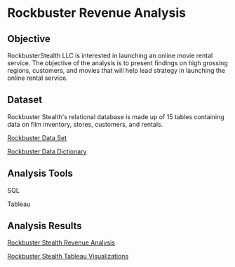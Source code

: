 # Rockbuster Revenue Analysis


## Objective 

RockbusterStealth LLC is interested in launching an online movie rental service. The objective of the analysis is to present findings on high grossing regions, customers, and movies that will help lead strategy in launching the online rental service.

## Dataset

Rockbuster Stealth's relational database is made up of 15 tables containing data on film inventory, stores, customers, and rentals. 

[Rockbuster Data Set](http://www.postgresqltutorial.com/wp-content/uploads/2019/05/dvdrental.zip)

[Rockbuster Data Dictionary](https://github.com/lindar877/rockbuster_revenue_analysis/blob/main/Rockbuster%20Stealth%20Data%20Dictionary.pdf)

## Analysis Tools 

SQL

Tableau 

## Analysis Results

[Rockbuster Stealth Revenue Analysis](https://github.com/lindar877/rockbuster_revenue_analysis/blob/main/LZ%20Rockbuster%20Stealth%20Revenue%20Analysis.pdf)

[Rockbuster Stealth Tableau Visualizations](https://public.tableau.com/views/RockbusterStealthRevenueAnalysis/countbycategory?:language=en-US&publish=yes&:display_count=n&:origin=viz_share_link)
